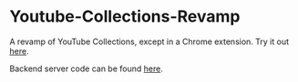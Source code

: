 # Youtube-Collections-Revamp
A revamp of YouTube Collections, except in a Chrome extension. Try it out [here](https://chrome.google.com/webstore/detail/youtube-collections-revam/cginciokdnhdjkddmamiidgdhkllkhdk).

Backend server code can be found [here](https://github.com/GabeMeister/Youtube-Collections-Revamp-Server).